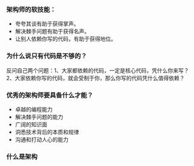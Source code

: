 ### 架构师的软技能：

- 夸夸其谈有助于获得掌声。
- 解决棘手问题有助于获得名声。
- 让别人依赖你写的代码，有助于获得地位。

### 为什么说只有代码是不够的？

反问自己两个问题：1、大家都依赖的代码，一定是核心代码，凭什么你来写？2、大家依赖你写的代码，就会受制于你，那么你写的代码凭什么值得依赖？

### 优秀的架构师要具备什么才能？

- 卓越的编程能力
- 解决棘手问题的能力
- 广阔的知识面
- 洞悉技术背后的本质和规律
- 沟通和打动人心的能力

### 什么是架构
